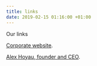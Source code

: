 ```yaml
---
title: links
date: 2019-02-15 01:16:00 +01:00
---
```


Our links

[Corporate website](https://cto-bro.com).

[Alex Hoyau, founder and CEO](https://www.linkedin.com/in/webappdev/).